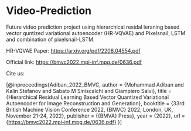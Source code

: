 # Video-Prediction
Future video prediction project using hierarchical residal leraning based vector quntized variational autoencoder (HR-VQVAE) and Pixelsnail, LSTM and combination of pixelsnail-LSTM.

HR-VQVAE Paper: https://arxiv.org/pdf/2208.04554.pdf

Official link: https://bmvc2022.mpi-inf.mpg.de/0636.pdf

Cite us:

[@inproceedings{Adiban_2022_BMVC,
author    = {Mohammad Adiban and Kalin Stefanov and Sabato M Siniscalchi and Giampiero Salvi},
title     = {Hierarchical Residual Learning Based Vector Quantized Variational Autoencoder for Image Reconstruction and Generation},
booktitle = {33rd British Machine Vision Conference 2022, {BMVC} 2022, London, UK, November 21-24, 2022},
publisher = {{BMVA} Press},
year      = {2022},
url       = {https://bmvc2022.mpi-inf.mpg.de/0636.pdf}
}]
